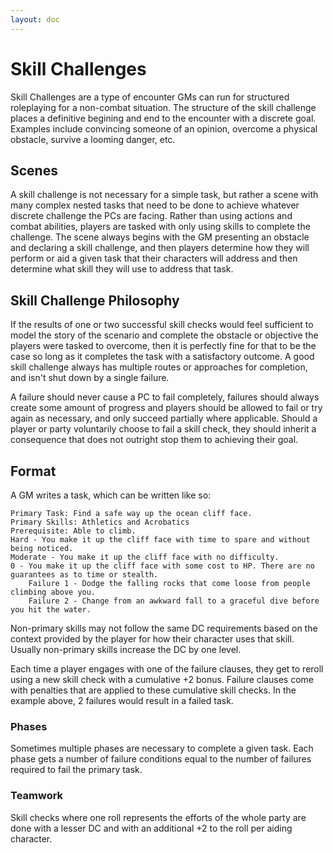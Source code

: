 ```yaml
---
layout: doc
---
```

# Skill Challenges

Skill Challenges are a type of encounter GMs can run for structured roleplaying for a non-combat situation. The structure of the skill challenge places a definitive begining and end to the encounter with a discrete goal. Examples include convincing someone of an opinion, overcome a physical obstacle, survive a looming danger, etc.

## Scenes

A skill challenge is not necessary for a simple task, but rather a scene with many complex nested tasks that need to be done to achieve whatever discrete challenge the PCs are facing. Rather than using actions and combat abilities, players are tasked with only using skills to complete the challenge. The scene always begins with the GM presenting an obstacle and declaring a skill challenge, and then players determine how they will perform or aid a given task that their characters will address and then determine what skill they will use to address that task.

## Skill Challenge Philosophy

If the results of one or two successful skill checks would feel sufficient to model the story of the scenario and complete the obstacle or objective the players were tasked to overcome, then it is perfectly fine for that to be the case so long as it completes the task with a satisfactory outcome. A good skill challenge always has multiple routes or approaches for completion, and isn't shut down by a single failure.

A failure should never cause a PC to fail completely, failures should always create some amount of progress and players should be allowed to fail or try again as necessary, and only succeed partially where applicable. Should a player or party voluntarily choose to fail a skill check, they should inherit a consequence that does not outright stop them to achieving their goal.

## Format

A GM writes a task, which can be written like so:

```text
Primary Task: Find a safe way up the ocean cliff face.
Primary Skills: Athletics and Acrobatics
Prerequisite: Able to climb.
Hard - You make it up the cliff face with time to spare and without being noticed.
Moderate - You make it up the cliff face with no difficulty.
0 - You make it up the cliff face with some cost to HP. There are no guarantees as to time or stealth.
    Failure 1 - Dodge the falling rocks that come loose from people climbing above you.
    Failure 2 - Change from an awkward fall to a graceful dive before you hit the water.
```

Non-primary skills may not follow the same DC requirements based on the context provided by the player for how their character uses that skill. Usually non-primary skills increase the DC by one level.

Each time a player engages with one of the failure clauses, they get to reroll using a new skill check with a cumulative +2 bonus. Failure clauses come with penalties that are applied to these cumulative skill checks. In the example above, 2 failures would result in a failed task.

### Phases

Sometimes multiple phases are necessary to complete a given task. Each phase gets a number of failure conditions equal to the number of failures required to fail the primary task.

### Teamwork

Skill checks where one roll represents the efforts of the whole party are done with a lesser DC and with an additional +2 to the roll per aiding character.
